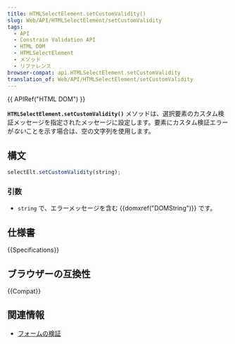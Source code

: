```yaml
---
title: HTMLSelectElement.setCustomValidity()
slug: Web/API/HTMLSelectElement/setCustomValidity
tags:
  - API
  - Constrain Validation API
  - HTML DOM
  - HTMLSelectElement
  - メソッド
  - リファレンス
browser-compat: api.HTMLSelectElement.setCustomValidity
translation_of: Web/API/HTMLSelectElement/setCustomValidity
---
```

{{ APIRef("HTML DOM") }}

**`HTMLSelectElement.setCustomValidity()`** メソッドは、選択要素のカスタム検証メッセージを指定されたメッセージに設定します。要素にカスタム検証エラーが*ない*ことを示す場合は、空の文字列を使用します。

## 構文

```js
selectElt.setCustomValidity(string);
```

### 引数

- `string` で、エラーメッセージを含む {{domxref("DOMString")}} です。

## 仕様書

{{Specifications}}

## ブラウザーの互換性

{{Compat}}

## 関連情報

- [フォームの検証](/ja/docs/Web/Guide/HTML/Constraint_validation)
